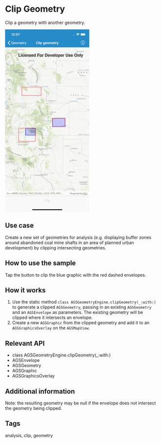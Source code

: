 # Clip Geometry

Clip a geometry with another geometry.

![Image of clip geometry](clip-geometry.png)

## Use case

Create a new set of geometries for analysis (e.g. displaying buffer zones around abandoned coal mine shafts in an area of planned urban development) by clipping intersecting geometries.

## How to use the sample

Tap the button to clip the blue graphic with the red dashed envelopes.

## How it works

1.  Use the static method `class AGSGeometryEngine.clipGeometry(_:with:)` to generate a clipped `AGSGeometry`, passing in an existing `AGSGeometry` and an `AGSEnvelope` as parameters.  The existing geometry will be clipped where it intersects an envelope.
2.  Create a new `AGSGraphic` from the clipped geometry and add it to an `AGSGraphicsOverlay` on the `AGSMapView`.

## Relevant API

* class AGSGeometryEngine.clipGeometry(_:with:)
* AGSEnvelope
* AGSGeometry
* AGSGraphic
* AGSGraphicsOverlay

## Additional information

Note: the resulting geometry may be null if the envelope does not intersect the geometry being clipped.

## Tags

analysis, clip, geometry
